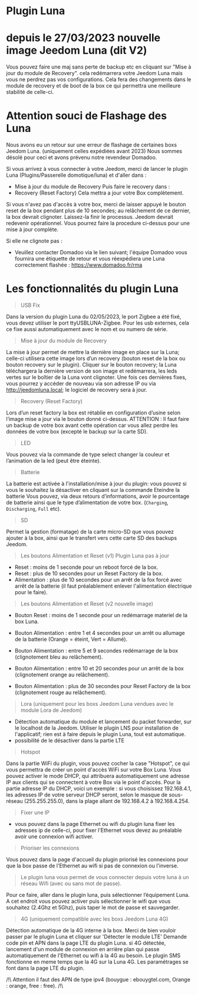 # Plugin Luna

# depuis le 27/03/2023 nouvelle image Jeedom Luna (dit V2)

Vous pouvez faire une maj sans perte de backup etc en cliquant sur "Mise à jour du module de Recovery". cela redémarrera votre Jeedom Luna mais vous ne perdrez pas vos configurations. Cela fera des changements dans le module de recovery et de boot de la box ce qui permettra une meilleure stabilité de celle-ci.

# Attention souci de Flashage des Luna

Nous avons eu un retour sur une erreur de flashage de certaines boxs Jeedom Luna. (uniquement celles expédiées avant 2023)
Nous sommes désolé pour ceci et avons prévenu notre revendeur Domadoo.

Si vous arrivez à vous connecter à votre Jeedom, merci de lancer le plugin Luna (Plugins/Passerelle domotique/luna) et d'aller dans :

- Mise à jour du module de Recovery
Puis faire le recovery dans :
- Recovery (Reset Factory)
Cela mettra a jour votre Box complètement.

Si vous n'avez pas d'accès à votre box, merci de laisser appuyé le bouton reset de la box pendant plus de 10 secondes; au relâchement de ce dernier, la box devrait clignoter.
Laissez-la finir le processus. Jeedom devrait redevenir opérationnel. Vous pourrez faire la procedure ci-dessus pour une mise à jour complète.

Si elle ne clignote pas :

- Veuillez contacter Domadoo via le lien suivant; l'équipe Domadoo vous fournira une étiquette de retour et vous réexpédiera une Luna correctement flashée :
<https://www.domadoo.fr/rma>

# Les fonctionnalités du plugin Luna

> USB Fix

Dans la version du plugin Luna du 02/05/2023, le port Zigbee a été fixé, vous devez utiliser le port ttyUSBLUNA-Zigbee.
Pour les usb externes, cela ce fixe aussi automatiquement avec le nom et ou numero de série.

> Mise à jour du module de Recovery

La mise à jour permet de mettre la dernière image en place sur la Luna; celle-ci utilisera cette image lors d’un recovery (bouton reset de la box ou bouton recovery sur le plugin).
Cliquer sur le bouton recovery; la Luna téléchargera la dernière version de son image et redémarrera, les leds vertes sur le boîtier de la Luna vont clignoter.
Une fois ces dernières fixes, vous pourrez y accéder de nouveau via son adresse IP ou via <http://jeedomluna.local>; le logiciel de recovery sera à jour.

> Recovery (Reset Factory)

Lors d’un reset factory la box est rétablie en configuration d’usine selon l’image mise a jour via le bouton donné ci-dessus.
ATTENTION : Il faut faire un backup de votre box avant cette opération car vous allez perdre les données de votre box (excepté le backup sur la carte SD).

> LED

Vous pouvez via la commande de type select changer la couleur et l’animation de la led (peut être éteinte).

> Batterie

La batterie est activée à l'installation/mise à jour du plugin: vous pouvez si vous le souhaitez la désactiver en cliquant sur la commande Eteindre la batterie
Vous pouvez, via deux retours d’informations, avoir le pourcentage de batterie ainsi que le type d’alimentation de votre box. (`Charging`, `Discharging`, `Full` etc).

> SD

Permet la gestion (formatage) de la carte micro-SD que vous pouvez ajouter à la box, ainsi que le transfert vers cette carte SD des backups Jeedom.

> Les boutons Alimentation et Reset (v1) Plugin Luna pas à jour

- Reset : moins de 1 seconde pour un reboot forcé de la box.
- Reset : plus de 10 secondes pour un Reset Factory de la box.
- Alimentation : plus de 10 secondes pour un arrêt de la fox forcé avec arrêt de la batterie (il faut préalablement enlever l'alimentation électrique pour le faire).

> Les boutons Alimentation et Reset (v2 nouvelle image)

- Bouton Reset : moins de 1 seconde pour un redémarrage materiel de la box Luna.

- Bouton Alimentation : entre 1 et 4 secondes pour un arrêt ou allumage de la batterie (Orange = éteint, Vert = Allumé).
- Bouton Alimentation : entre 5 et 9 secondes redémarrage de la box (clignotement bleu au relâchement).
- Bouton Alimentation : entre 10 et 20 secondes pour un arrêt de la box (clignotement orange au relâchement).
- Bouton Alimentation : plus de 30 secondes pour Reset Factory de la box (clignotement rouge au relâchement).

> Lora (uniquement pour les boxs Jeedom Luna vendues avec le module Lora de Jeedom)

- Détection automatique du module et lancement du packet forwarder, sur le localhost de la Jeedom. Utiliser le plugin LNS pour installation de l'applicatif; rien est à faire depuis le plugin Luna, tout est automatique.
- possibilité de le désactiver dans la partie LTE

> Hotspot

Dans la partie WiFi du plugin, vous pouvez cocher la case "Hotspot", ce qui vous permettra de créer un point d'accès WiFi sur votre Box Luna. Vous pouvez activer le mode DHCP, qui attribuera automatiquement une adresse IP aux clients qui se connectent à votre Box via le point d'accès. Pour la partie adresse IP du DHCP, voici un exemple : si vous choisissez 192.168.4.1, les adresses IP de votre serveur DHCP seront, selon le masque de sous-réseau (255.255.255.0), dans la plage allant de 192.168.4.2 à 192.168.4.254.

> Fixer une IP

- vous pouvez dans la page Ethernet ou wifi du plugin luna fixer les adresses ip de celle-ci, pour fixer l'Ethernet vous devez au préalable avoir une connexion wifi activer.

> Prioriser les connexions

Vous pouvez dans la page d'accueil du plugin priorisé les connexions pour que la box passe de l'Ethernet au wifi si pas de connexion ou l'inverse.

> Le plugin luna vous permet de vous connecter depuis votre luna à un réseau Wifi (avec ou sans mot de passe).

Pour ce faire, aller dans le plugin luna, puis sélectionner l’équipement Luna. A cet endroit vous pouvez activer puis sélectionner le wifi que vous souhaitez (2.4Ghz et 5Ghz), puis taper le mot de passe et sauvegarder.

> 4G (uniquement compatible avec les boxs Jeedom Luna 4G)

Détection automatique de la 4G interne à la box. Merci de bien vouloir passer par le plugin Luna et cliquer sur 'Détecter le module LTE' Demande code pin et APN dans la page LTE du plugin Luna.
si 4G détectée, lancement d'un module de connexion en arrière plan qui passe automatiquement de l'Ethernet ou wifi à la 4G au besoin.
Le plugin SMS fonctionne en meme temps que la 4G sur la Luna 4G.
Les paramétrages se font dans la page LTE du plugin.

/!\ Attention il faut des APN de type ipv4 (bouygue : ebouygtel.com, Orange : orange, free : free). /!\
